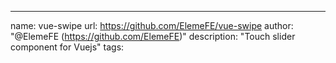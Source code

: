 ---
name: vue-swipe
url: https://github.com/ElemeFE/vue-swipe
author: "@ElemeFE (https://github.com/ElemeFE)"
description: "Touch slider component for Vuejs"
tags: